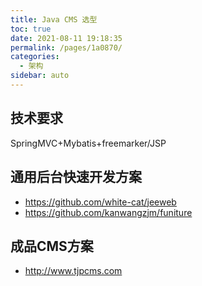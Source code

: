 ```yaml
---
title: Java CMS 选型
toc: true
date: 2021-08-11 19:18:35
permalink: /pages/1a0870/
categories:
  - 架构
sidebar: auto
---
```


## 技术要求

SpringMVC+Mybatis+freemarker/JSP

## 通用后台快速开发方案

- https://github.com/white-cat/jeeweb
- https://github.com/kanwangzjm/funiture

## 成品CMS方案

- http://www.tjpcms.com

